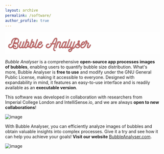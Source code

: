 ```yaml
---
layout: archive
permalink: /software/
author_profile: true
---
```

![](/_pages/6.png)

_Bubble Analyser_ is a comprehensive **open-source app processes images of bubbles**, enabling users to quantify bubble size distribution. What's more, Bubble Analyser is **free to use** and modify under the GNU General Public License, making it accessible to everyone. Designed with expandability in mind, it features an easy-to-use interface and is readily available as an **executable version**. 

This software was developed in collaboration with researchers from Imperial College London and IntelliSense.io, and we are always **open to new collaborations**! 

![image](https://user-images.githubusercontent.com/79862171/232119101-1e969ac3-d505-45ca-aa1c-c67e63c84f36.png)

With Bubble Analyser, you can efficiently analyze images of bubbles and obtain valuable insights into complex processes. Give it a try and see how it can help you achieve your goals! **Visit our website** [BubbleAnalyser.com](https://www.bubbleanalyser.com/). 

![image](https://user-images.githubusercontent.com/79862171/232116239-c834ff71-1ab3-4fea-a205-59b304704616.png)

